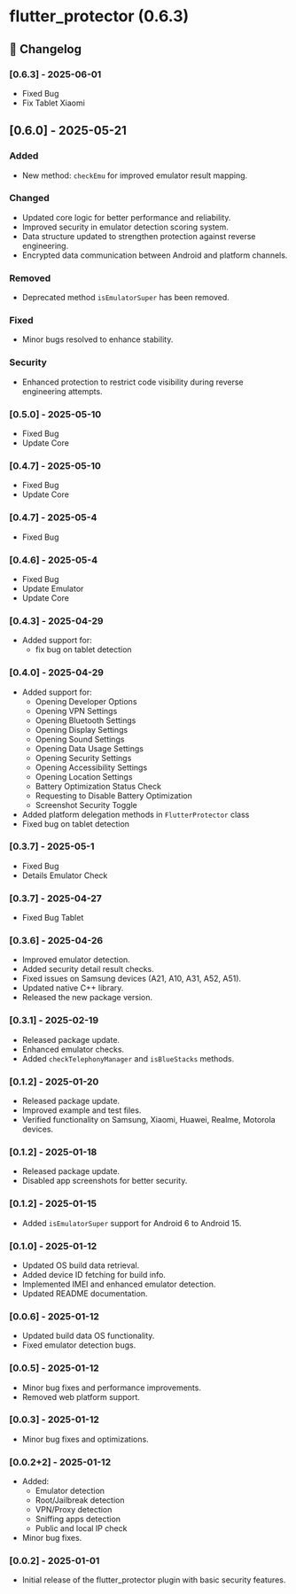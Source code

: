 # flutter_protector (0.6.3)

## 📜 Changelog

### [0.6.3] - 2025-06-01
- Fixed Bug
- Fix Tablet Xiaomi

## [0.6.0] - 2025-05-21


### Added
- New method: `checkEmu` for improved emulator result mapping. 

### Changed
- Updated core logic for better performance and reliability.
- Improved security in emulator detection scoring system.
- Data structure updated to strengthen protection against reverse engineering.
- Encrypted data communication between Android and platform channels.

### Removed
- Deprecated method `isEmulatorSuper` has been removed. 

### Fixed
- Minor bugs resolved to enhance stability.

### Security
- Enhanced protection to restrict code visibility during reverse engineering attempts.


### [0.5.0] - 2025-05-10
- Fixed Bug
- Update Core

### [0.4.7] - 2025-05-10
- Fixed Bug
- Update Core
 
### [0.4.7] - 2025-05-4
- Fixed Bug

### [0.4.6] - 2025-05-4
- Fixed Bug
- Update Emulator
- Update Core

### [0.4.3] - 2025-04-29
- Added support for:
    - fix bug on tablet detection


### [0.4.0] - 2025-04-29
- Added support for:
    - Opening Developer Options
    - Opening VPN Settings
    - Opening Bluetooth Settings
    - Opening Display Settings
    - Opening Sound Settings
    - Opening Data Usage Settings
    - Opening Security Settings
    - Opening Accessibility Settings
    - Opening Location Settings
    - Battery Optimization Status Check
    - Requesting to Disable Battery Optimization
    - Screenshot Security Toggle
- Added platform delegation methods in `FlutterProtector` class
- Fixed bug on tablet detection

### [0.3.7] - 2025-05-1
- Fixed Bug 
- Details Emulator Check

### [0.3.7] - 2025-04-27
- Fixed Bug Tablet

### [0.3.6] - 2025-04-26
- Improved emulator detection.
- Added security detail result checks.
- Fixed issues on Samsung devices (A21, A10, A31, A52, A51).
- Updated native C++ library.
- Released the new package version.

### [0.3.1] - 2025-02-19
- Released package update.
- Enhanced emulator checks.
- Added `checkTelephonyManager` and `isBlueStacks` methods.

### [0.1.2] - 2025-01-20
- Released package update.
- Improved example and test files.
- Verified functionality on Samsung, Xiaomi, Huawei, Realme, Motorola devices.

### [0.1.2] - 2025-01-18
- Released package update.
- Disabled app screenshots for better security.

### [0.1.2] - 2025-01-15
- Added `isEmulatorSuper` support for Android 6 to Android 15.

### [0.1.0] - 2025-01-12
- Updated OS build data retrieval.
- Added device ID fetching for build info.
- Implemented IMEI and enhanced emulator detection.
- Updated README documentation.

### [0.0.6] - 2025-01-12
- Updated build data OS functionality.
- Fixed emulator detection bugs.

### [0.0.5] - 2025-01-12
- Minor bug fixes and performance improvements.
- Removed web platform support.

### [0.0.3] - 2025-01-12
- Minor bug fixes and optimizations.

### [0.0.2+2] - 2025-01-12
- Added:
    - Emulator detection
    - Root/Jailbreak detection
    - VPN/Proxy detection
    - Sniffing apps detection
    - Public and local IP check
- Minor bug fixes.

### [0.0.2] - 2025-01-01
- Initial release of the flutter_protector plugin with basic security features.


